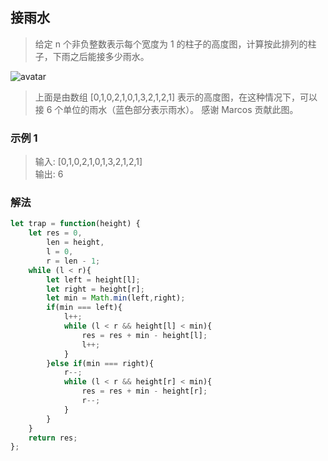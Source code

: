 
## 接雨水
> 给定 n 个非负整数表示每个宽度为 1 的柱子的高度图，计算按此排列的柱子，下雨之后能接多少雨水。
     
![avatar](https://raw.githubusercontent.com/chenqf/technical-summary/master/src/leetCode/042.trap/img.png)
      
> 上面是由数组 [0,1,0,2,1,0,1,3,2,1,2,1] 表示的高度图，在这种情况下，可以接 6 个单位的雨水（蓝色部分表示雨水）。 感谢 Marcos 贡献此图。

### 示例 1
> 输入: [0,1,0,2,1,0,1,3,2,1,2,1]     
> 输出: 6     

### 解法
```javascript 1.8
let trap = function(height) {
    let res = 0,
        len = height,
        l = 0,
        r = len - 1;
    while (l < r){
        let left = height[l];
        let right = height[r];
        let min = Math.min(left,right);
        if(min === left){
            l++;
            while (l < r && height[l] < min){
                res = res + min - height[l];
                l++;
            }
        }else if(min === right){
            r--;
            while (l < r && height[r] < min){
                res = res + min - height[r];
                r--;
            }
        }
    }
    return res;
};
```
